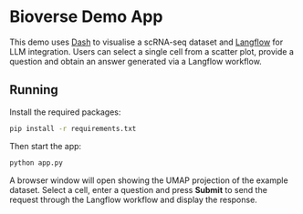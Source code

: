 # Bioverse Demo App

This demo uses [Dash](https://dash.plotly.com/) to visualise a scRNA-seq dataset
and [Langflow](https://github.com/logspace-ai/langflow) for LLM integration.
Users can select a single cell from a scatter plot, provide a question and obtain
an answer generated via a Langflow workflow.

## Running

Install the required packages:

```bash
pip install -r requirements.txt
```

Then start the app:

```bash
python app.py
```

A browser window will open showing the UMAP projection of the example dataset.
Select a cell, enter a question and press **Submit** to send the request through
the Langflow workflow and display the response.

